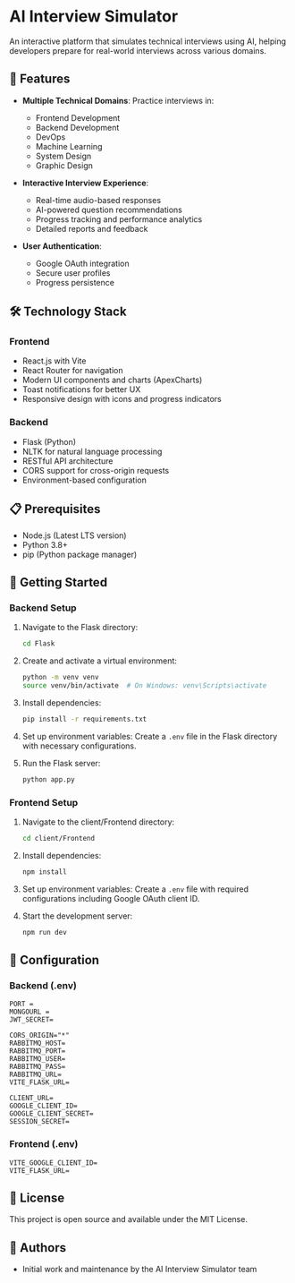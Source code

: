 # AI Interview Simulator

An interactive platform that simulates technical interviews using AI, helping developers prepare for real-world interviews across various domains.

## 🌟 Features

- **Multiple Technical Domains**: Practice interviews in:
  - Frontend Development
  - Backend Development
  - DevOps
  - Machine Learning
  - System Design
  - Graphic Design

- **Interactive Interview Experience**:
  - Real-time audio-based responses
  - AI-powered question recommendations
  - Progress tracking and performance analytics
  - Detailed reports and feedback

- **User Authentication**:
  - Google OAuth integration
  - Secure user profiles
  - Progress persistence

## 🛠️ Technology Stack

### Frontend
- React.js with Vite
- React Router for navigation
- Modern UI components and charts (ApexCharts)
- Toast notifications for better UX
- Responsive design with icons and progress indicators

### Backend
- Flask (Python)
- NLTK for natural language processing
- RESTful API architecture
- CORS support for cross-origin requests
- Environment-based configuration

## 📋 Prerequisites

- Node.js (Latest LTS version)
- Python 3.8+
- pip (Python package manager)

## 🚀 Getting Started

### Backend Setup

1. Navigate to the Flask directory:
   ```bash
   cd Flask
   ```

2. Create and activate a virtual environment:
   ```bash
   python -m venv venv
   source venv/bin/activate  # On Windows: venv\Scripts\activate
   ```

3. Install dependencies:
   ```bash
   pip install -r requirements.txt
   ```

4. Set up environment variables:
   Create a `.env` file in the Flask directory with necessary configurations.

5. Run the Flask server:
   ```bash
   python app.py
   ```

### Frontend Setup

1. Navigate to the client/Frontend directory:
   ```bash
   cd client/Frontend
   ```

2. Install dependencies:
   ```bash
   npm install
   ```

3. Set up environment variables:
   Create a `.env` file with required configurations including Google OAuth client ID.

4. Start the development server:
   ```bash
   npm run dev
   ```

## 🔧 Configuration

### Backend (.env)
```
PORT = 
MONGOURL =
JWT_SECRET=

CORS_ORIGIN="*"
RABBITMQ_HOST=
RABBITMQ_PORT=
RABBITMQ_USER=
RABBITMQ_PASS=
RABBITMQ_URL=
VITE_FLASK_URL=

CLIENT_URL=
GOOGLE_CLIENT_ID=
GOOGLE_CLIENT_SECRET=
SESSION_SECRET=
```

### Frontend (.env)
```
VITE_GOOGLE_CLIENT_ID=
VITE_FLASK_URL=
```


## 📝 License

This project is open source and available under the MIT License.

## 👥 Authors

- Initial work and maintenance by the AI Interview Simulator team
